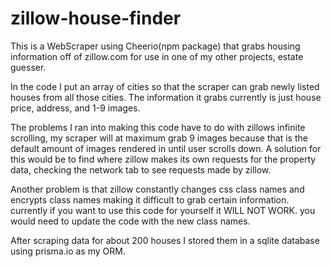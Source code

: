 # zillow-house-finder

This is a WebScraper using Cheerio(npm package) that grabs housing information off of zillow.com for use in one of my other projects, estate guesser.

In the code I put an array of cities so that the scraper can grab newly listed houses from all those cities. The information it grabs currently is just house price, address, and 1-9 images.

The problems I ran into making this code have to do with zillows infinite scrolling, my scraper will at maximum grab 9 images because that is the default amount of images rendered in until user scrolls down. A solution for this would be to find where zillow makes its own requests for the property data, checking the network tab to see requests made by zillow.

Another problem is that zillow constantly changes css class names and encrypts class names making it difficult to grab certain information. currently if you want to use this code for yourself it WILL NOT WORK. you would need to update the code with the new class names.

After scraping data for about 200 houses I stored them in a sqlite database using prisma.io as my ORM.
